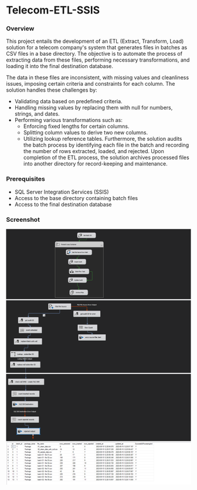 # Telecom-ETL-SSIS

### Overview
This project entails the development of an ETL (Extract, Transform, Load) solution for a telecom company's system that generates files in batches as CSV files in a base directory. The objective is to automate the process of extracting data from these files, performing necessary transformations, and loading it into the final destination database.

The data in these files are inconsistent, with missing values and cleanliness issues, imposing certain criteria and constraints for each column. The solution handles these challenges by:

* Validating data based on predefined criteria.
* Handling missing values by replacing them with null for numbers, strings, and dates.
* Performing various transformations such as:
  * Enforcing fixed lengths for certain columns.
  * Splitting column values to derive two new columns.
  * Utilizing lookup reference tables.
Furthermore, the solution audits the batch process by identifying each file in the batch and recording the number of rows extracted, loaded, and rejected. Upon completion of the ETL process, the solution archives processed files into another directory for record-keeping and maintenance.


### Prerequisites
- SQL Server Integration Services (SSIS)
- Access to the base directory containing batch files
- Access to the final destination database


### Screenshot

![Screenshot: ](Img/1.PNG )
![Screenshot: ](Img/2.PNG )
![Screenshot: ](Img/3.PNG )
![Screenshot: ](Img/4.PNG )